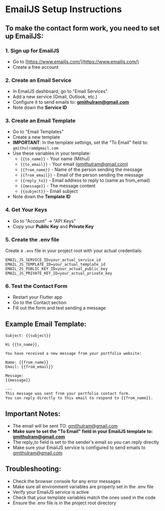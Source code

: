 # EmailJS Setup Instructions

## To make the contact form work, you need to set up EmailJS:

### 1. Sign up for EmailJS
- Go to [https://www.emailjs.com/](https://www.emailjs.com/)
- Create a free account

### 2. Create an Email Service
- In EmailJS dashboard, go to "Email Services"
- Add a new service (Gmail, Outlook, etc.)
- Configure it to send emails to: **gmithulram@gmail.com**
- Note down the **Service ID**

### 3. Create an Email Template
- Go to "Email Templates"
- Create a new template
- **IMPORTANT**: In the template settings, set the "To Email" field to: `gmithulram@gmail.com`
- Use these variables in your template:
  - `{{to_name}}` - Your name (Mithul)
  - `{{to_email}}` - Your email (gmithulram@gmail.com)
  - `{{from_name}}` - Name of the person sending the message
  - `{{from_email}}` - Email of the person sending the message
  - `{{reply_to}}` - Email address to reply to (same as from_email)
  - `{{message}}` - The message content
  - `{{subject}}` - Email subject
- Note down the **Template ID**

### 4. Get Your Keys
- Go to "Account" → "API Keys"
- Copy your **Public Key** and **Private Key**

### 5. Create the .env file
Create a `.env` file in your project root with your actual credentials:

```
EMAIL_JS_SERVICE_ID=your_actual_service_id
EMAIL_JS_TEMPLATE_ID=your_actual_template_id
EMAIL_JS_PUBLIC_KEY_ID=your_actual_public_key
EMAIL_JS_PRIVATE_KEY_ID=your_actual_private_key
```

### 6. Test the Contact Form
- Restart your Flutter app
- Go to the Contact section
- Fill out the form and test sending a message

## Example Email Template:
```
Subject: {{subject}}

Hi {{to_name}},

You have received a new message from your portfolio website:

Name: {{from_name}}
Email: {{from_email}}

Message:
{{message}}

---
This message was sent from your portfolio contact form.
You can reply directly to this email to respond to {{from_name}}.
```

## Important Notes:
- The email will be sent TO: gmithulram@gmail.com
- **Make sure to set the "To Email" field in your EmailJS template to: gmithulram@gmail.com**
- The reply_to field is set to the sender's email so you can reply directly
- Make sure your EmailJS service is configured to send emails to gmithulram@gmail.com

## Troubleshooting:
- Check the browser console for any error messages
- Make sure all environment variables are properly set in the .env file
- Verify your EmailJS service is active
- Check that your template variables match the ones used in the code
- Ensure the .env file is in the project root directory 